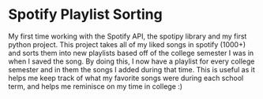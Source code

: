 # Spotify Playlist Sorting
My first time working with the Spotify API, the spotipy library and my first python project. This project takes all of my liked songs in spotify (1000+) and sorts them into new playlists based off of the college semester I was in when I saved the song. By doing this, I now have a playlist for every college semester and in them the songs I added during that time. This is useful as it helps me keep track of what my favorite songs were during each school term, and helps me reminisce on my time in college :)

